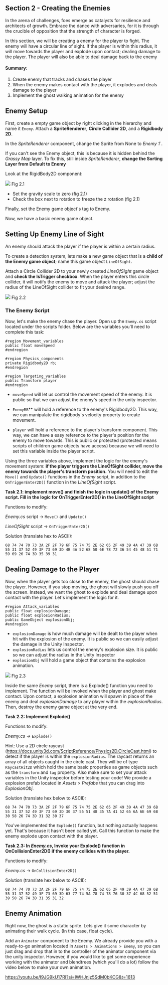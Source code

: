 ## Section 2 - Creating the Enemies

In the arena of challenges, foes emerge as catalysts for resilience and architects of growth. Embrace the dance with adversaries, for it is through the crucible of opposition that the strength of character is forged.

In this section, we will be creating a enemy for the player to fight. The enemy will have a circular line of sight. If the player is within this radius, it will move towards the player and explode upon contact; dealing damage to the player. The player will also be able to deal damage back to the enemy

#### Summary:

1. Create enemy that tracks and chases the player
2. When the enemy makes contact with the player, it explodes and deals damage to the player
3. Implement the ghost walking animation for the enemy

## Enemy Setup
First,  create a empty game object by right clicking in the hierarchy and name it `Enemy`. Attach a **SpriteRenderer**, **Circle Collider 2D**, and a **Rigidbody 2D**.

In the *SpriteRenderer* component, change the Sprite from None to *Enemy 1*`. 

If you can't see the Enemy object, this is because it is hidden behind the *Grassy Map* layer. To fix this, still inside *SpriteRenderer*, **change the Sorting Layer from Default to Enemy**

Look at the RigidBody2D component:

![](./images/fig2.1.png) Fig 2.1

- Set the gravity scale to zero (fig 2.1) 
- Check the box next to rotation to freeze the z rotation (fig 2.1)

Finally, set the Enemy game object's tag to Enemy.

Now, we have a basic enemy game object. 

## Setting Up Enemy Line of Sight

An enemy should attack the player if the player is within a certain radius. 

To create a detection system, lets make a new game object that is a **child of the Enemy game object**; name this game object `LineOfSight`. 

Attach a Circle Collider 2D to your newly created *LineOfSight* game object and **check the IsTrigger checkbox**. When the player enters this circle collider, it will notify the enemy to move and attack the player; adjust the radius of the LineOfSight collider to fit your desired range.

![](./images/fig2.2.png) Fig 2.2

### The Enemy Script

Now, let's make the enemy chase the player. Open up the `Enemy.cs` script located under the scripts folder. Below are the variables you'll need to complete this task:  

```
#region Movement_variables
public float moveSpeed
#endregion

#region Physics_components
private Rigidbody2D rb;
#endregion

#region Targeting_variables
public Transform player
#endregion
```

- `moveSpeed` will let us control the movement speed of the enemy. It is public so that we can adjust the enemy's speed in the unity inspector. 

- `EnemyRB`** will hold a reference to the enemy's Rigidbody2D. This way, we can manipulate the rigidbody's velocity property to create movement.

- `player` will hold a reference to the player's transform component. This way, we can have a easy reference to the player's position for the enemy to move towards. This is public or protected (protected means scripts of children game objects have access) because we will need to set this variable inside the player script.


Using the three variables above, implement the logic for the enemy's movement system: **if the player triggers the LineOfSight collider, move the enemy towards the player's transform position.** You will need to edit the `Move()` and `Update()` functions in the *Enemy* script, in addition to the `OnTriggerEnter2D()` function in the *LineOfSight* script.

**Task 2.1: implement move() and finish the logic in update() of the Enemy script. Fill in the logic for OnTriggerEnter2D() in the LineOfSight script**

Functions to modify:

*Enemy.cs*  script -> `Move()` and `Update()`

*LineOfSight* script -> `OnTriggerEnter2D()`

Solution (translate hex to ASCII): 

```
68 74 74 70 73 3A 2F 2F 79 6F 75 74 75 2E 62 65 2F 49 39 4A 47 39 6B 55 31 37 52 49 3F 73 69 3D 4B 4A 52 68 50 6E 78 72 36 54 45 48 51 71 59 69 26 74 3D 35 39 31
```

## Dealing Damage to the Player 

Now, when the player gets too close to the enemy, the ghost should chase the player. However, if you stop moving, the ghost will slowly push you off the screen. Instead, we want the ghost to explode and deal damage upon contact with the player. Let's implement the logic for it.

```
#region Attack_variables
public float explosionDamage;
public float explosionRadius;
public GameObject explosionObj;
#endregion
```

- `explosionDamage` is how much damage will be dealt to the player when hit with the explosion of the enemy. It is public so we can easily adjust the damage in the Unity Inspector.
- `explosionRadius` lets us control the enemy's explosion size. It is public so we can adjust the radius in the Unity Inspector
- `explosionObj` will hold a game object that contains the explosion animation. 

![](./images/fig2.5.png) Fig 2.3

Inside the same *Enemy* script, there is a Explode() function you need to implement. The function will be invoked when the player and ghost make contact. Upon contact, a explosion animation will spawn in place of the enemy and deal *explosionDamage* to any player within the *explosionRadius*. Then, destroy the enemy game object at the very end.

**Task 2.2: Implement Explode()**

Functions to modify:

*Enemy.cs* -> `Explode()`

Hint: Use a 2D circle raycast (https://docs.unity3d.com/ScriptReference/Physics2D.CircleCast.html) to detect if the player is within the `explosionRadius`.
The raycast returns an array of all objects caught in the circle cast. They will be of type `RaycastHit2D` which hold the same basic properties as game objects such as the `transform` and `tag` property.
Also make sure to set your attack variables in the Unity inspector before testing your code! We provide a explosion prefab located in *Assets > Prefabs* that you can drag into *ExplosionObj*.

Solution (translate hex below to ASCII):

```
68 74 74 70 73 3A 2F 2F 79 6F 75 74 75 2E 62 65 2F 49 39 4A 47 39 6B 55 31 37 52 49 3F 73 69 3D 30 37 55 51 48 35 7A 41 52 65 6A 6E 69 6B 30 58 26 74 3D 31 32 30 37
```

You've implemented the `Explode()` function, but nothing actually happens yet. That's because it hasn't been called yet. Call this function to make the enemy explode upon contact with the player. 

**Task 2.3: In *Enemy.cs*, Invoke your Explode() function in OnCollisionEnter2D() if the enemy collides with the player.**

Functions to modify:

*Enemy.cs* -> `OnCollisionEnter2D()`


Solution (translate hex below to ASCII): 

```
68 74 74 70 73 3A 2F 2F 79 6F 75 74 75 2E 62 65 2F 49 39 4A 47 39 6B 55 31 37 52 49 3F 73 69 3D 63 77 74 5A 78 74 78 76 30 37 4C 68 52 51 39 50 26 74 3D 31 35 31 32
```

## Enemy Animation 

Right now, the ghost is a static sprite. Lets give it some character by animating their walk cycle. (In this case, float cycle). 

Add an `Animator` component to the Enemy. We already provide you with a ready-to-go animation located in `Assets > Animations > Enemy`, so you can just drag and drop that in to the controller of the animator component via the unity inspector. However, if you would like to get some experience working with the animator and blendtrees (which you'll do a lot) follow the video below to make your own animation.

https://youtu.be/I9JG9kU17RI?si=lWHJnjz5SdM0bKCG&t=1613


